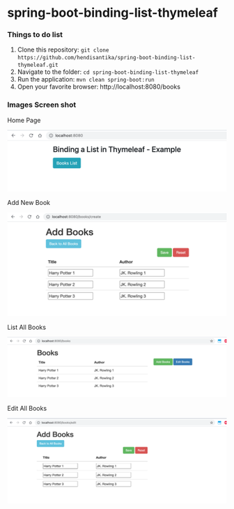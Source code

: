 # spring-boot-binding-list-thymeleaf

### Things to do list

1. Clone this repository: `git clone https://github.com/hendisantika/spring-boot-binding-list-thymeleaf.git`
2. Navigate to the folder: `cd spring-boot-binding-list-thymeleaf`
3. Run the application: `mvn clean spring-boot:run`
4. Open your favorite browser: http://localhost:8080/books

### Images Screen shot

Home Page

![Home Page](img/home.png "Home Page")

Add New Book

![Add New Book](img/add.png "Add New Book")

List All Books

![List All Books](img/list.png "List All Books")

Edit All Books

![Edit All Books](img/edit.png "Edit All Books")

